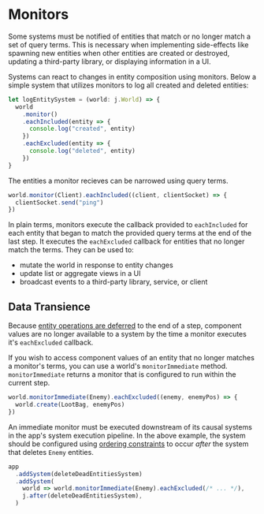# Monitors

Some systems must be notified of entities that match or no longer match a set of query terms. This is necessary when implementing side-effects like spawning new entities when other entities are created or destroyed, updating a third-party library, or displaying information in a UI.

Systems can react to changes in entity composition using monitors. Below a simple system that utilizes monitors to log all created and deleted entities:

```ts
let logEntitySystem = (world: j.World) => {
  world
    .monitor()
    .eachIncluded(entity => {
      console.log("created", entity)
    })
    .eachExcluded(entity => {
      console.log("deleted", entity)
    })
}
```

The entities a monitor recieves can be narrowed using query terms.

```ts
world.monitor(Client).eachIncluded((client, clientSocket) => {
  clientSocket.send("ping")
})
```

In plain terms, monitors execute the callback provided to `eachIncluded` for each entity that began to match the provided query terms at the end of the last step. It executes the `eachExcluded` callback for entities that no longer match the terms. They can be used to:

- mutate the world in response to entity changes
- update list or aggregate views in a UI
- broadcast events to a third-party library, service, or client

## Data Transience

Because [entity operations are deferred](./entities.md#entity-transaction) to the end of a step, component values are no longer available to a system by the time a monitor executes it's `eachExcluded` callback.

If you wish to access component values of an entity that no longer matches a monitor's terms, you can use a world's `monitorImmediate` method. `monitorImmediate` returns a monitor that is configured to run within the current step.

```ts
world.monitorImmediate(Enemy).eachExcluded((enemy, enemyPos) => {
  world.create(LootBag, enemyPos)
})
```

An immediate monitor must be executed downstream of its causal systems in the app's system execution pipeline. In the above example, the system should be configured using [ordering constraints](./systems.md#ordering-constraints) to occur _after_ the system that deletes `Enemy` entities.

```ts
app
  .addSystem(deleteDeadEntitiesSystem)
  .addSystem(
    world => world.monitorImmediate(Enemy).eachExcluded(/* ... */),
    j.after(deleteDeadEntitiesSystem),
  )
```
